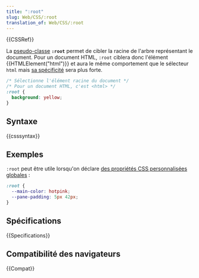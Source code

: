 ```yaml
---
title: ":root"
slug: Web/CSS/:root
translation_of: Web/CSS/:root
---
```


{{CSSRef}}

La [pseudo-classe](/fr/docs/Web/CSS/Pseudo-classes) **`:root`** permet de cibler la racine de l'arbre représentant le document. Pour un document HTML, `:root` ciblera donc l'élément {{HTMLElement("html")}} et aura le même comportement que le sélecteur `html` mais [sa spécificité](/fr/Apprendre/CSS/Introduction_à_CSS/La_cascade_et_l_héritage#Le_poids_des_sélecteurs) sera plus forte.

```css
/* Sélectionne l'élément racine du document */
/* Pour un document HTML, c'est <html> */
:root {
  background: yellow;
}
```

## Syntaxe

{{csssyntax}}

## Exemples

`:root` peut être utile lorsqu'on déclare [des propriétés CSS personnalisées globales](/fr/docs/Web/CSS/--*) :

```css
:root {
  --main-color: hotpink;
  --pane-padding: 5px 42px;
}
```

## Spécifications

{{Specifications}}

## Compatibilité des navigateurs

{{Compat}}
